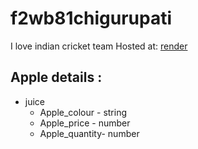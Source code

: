 # f2wb81chigurupati
I love indian cricket team
Hosted at: [render](https://f2wb81chigurupati.onrender.com)
##  Apple details :
* juice
    * Apple_colour - string
    * Apple_price - number
    * Apple_quantity- number
